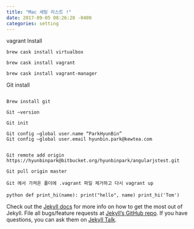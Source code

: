 ```yaml
---
title: "Mac 세팅 리스트 !"
date: 2017-09-05 08:26:28 -0400
categories: setting
---
```

vagrant Install 

```
brew cask install virtualbox

brew cask install vagrant

brew cask install vagrant-manager
```
Git install 
```

Brew install git

Git —version

Git init

Git config —global user.name “ParkHyunBin”
Git config —global user.email hyunbin.park@kewtea.com


Git remote add origin https://hyunbinpark@bitbucket.org/hyunbinpark/angularjstest.git

Git pull origin master

Git 에서 가져온 폴더에 .vagrant 파일 제거하고 다시 vagrant up

```
​```python
def print_hi(name):
  print("hello", name)
print_hi('Tom')
​```

Check out the [Jekyll docs][jekyll-docs] for more info on how to get the most out of Jekyll. File all bugs/feature requests at [Jekyll’s GitHub repo][jekyll-gh]. If you have questions, you can ask them on [Jekyll Talk][jekyll-talk].

[jekyll-docs]: https://jekyllrb.com/docs/home
[jekyll-gh]:   https://github.com/jekyll/jekyll
[jekyll-talk]: https://talk.jekyllrb.com/
